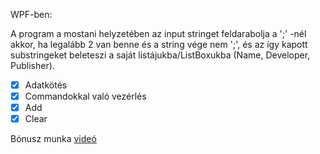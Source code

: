 WPF-ben:

A  program a mostani helyzetében az input stringet feldarabolja a ';' -nél akkor, ha legalább 2 van benne és a string vége nem ';', és az így kapott substringeket beleteszi a saját listájukba/ListBoxukba (Name, Developer, Publisher).

- [x] Adatkötés
- [x] Commandokkal való vezérlés
- [x] Add 
- [x] Clear   

Bónusz munka [videó](https://youtu.be/dQw4w9WgXcQ)
